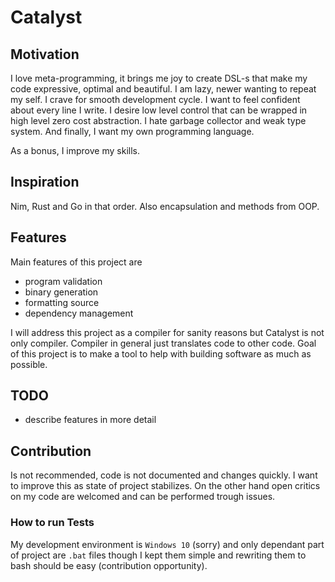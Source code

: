 # Catalyst

## Motivation

I love meta-programming, it brings me joy to create DSL-s that make my code expressive, optimal and beautiful. I am lazy, newer wanting to repeat my self. I crave for smooth development cycle. I want to feel confident about every line I write. I desire low level control that can be wrapped in high level zero cost abstraction. I hate garbage collector and weak type system. And finally, I want my own programming language.

As a bonus, I improve my skills.

## Inspiration

Nim, Rust and Go in that order. Also encapsulation and methods from OOP.

## Features

Main features of this project are

- program validation
- binary generation
- formatting source
- dependency management

I will address this project as a compiler for sanity reasons but Catalyst is not only compiler. Compiler in general just translates code to other code. Goal of this project is to make a tool to help with building software as much as possible.

## TODO

- describe features in more detail

## Contribution

Is not recommended, code is not documented and changes quickly. I want to improve this as state of project stabilizes. On the other hand open critics on my code are welcomed and can be performed trough issues.

### How to run Tests

My development environment is `Windows 10` (sorry) and only dependant part of project are `.bat` files though I kept them simple and rewriting them to bash should be easy (contribution opportunity).